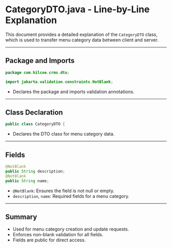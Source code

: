 # CategoryDTO.java - Line-by-Line Explanation

This document provides a detailed explanation of the `CategoryDTO` class, which is used to transfer menu category data between client and server.

---

## Package and Imports

```java
package com.hilcoe.crms.dto;

import jakarta.validation.constraints.NotBlank;
```
- Declares the package and imports validation annotations.

---

## Class Declaration

```java
public class CategoryDTO {
```
- Declares the DTO class for menu category data.

---

## Fields

```java
@NotBlank
public String description;
@NotBlank
public String name;
```
- `@NotBlank`: Ensures the field is not null or empty.
- `description`, `name`: Required fields for a menu category.

---

## Summary
- Used for menu category creation and update requests.
- Enforces non-blank validation for all fields.
- Fields are public for direct access.
